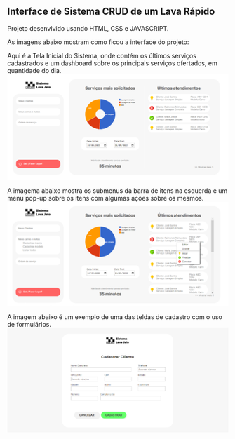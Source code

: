 ## Interface de Sistema CRUD de um Lava Rápido

Projeto desenvlvido usando HTML, CSS e JAVASCRIPT.

As imagens abaixo mostram como ficou a interface do projeto:

Aqui é a Tela Inicial do Sistema, onde contém os últimos serviços cadastrados e um dashboard sobre os principais serviços ofertados, em quantidade do dia.
![Preview](/imgs/Captura1.png)

A imagema abaixo mostra os submenus da barra de itens na esquerda e um menu pop-up sobre os itens com algumas ações sobre os mesmos.
![Preview](/imgs/Captura2.png)

A imagem abaixo é um exemplo de uma das teldas de cadastro com o uso de formulários.
![Preview](/imgs/Captura3.png)
